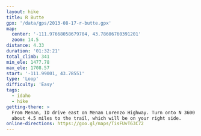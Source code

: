 ```yaml
---
layout: hike
title: R Butte
gpx: '/data/gps/2013-08-17-r-butte.gpx'
map:
  center: '-111.97668058679704, 43.78606760391201'
  zoom: 14.5
distance: 4.33
duration: '01:32:21'
total_climb: 341
min_ele: 1477.78
max_ele: 1708.57
start: '-111.99001, 43.78551'
type: 'Loop'
difficulty: 'Easy'
tags:
  - idaho
  - hike
getting-there: >
  From Menan, ID drive east on Menan Lorenzo Highway. Turn onto N 3600 E and follow this road for
  about 4.5 miles to the trail, which will be on your right side.
online-directions: https://goo.gl/maps/TisFUvT63C72
---
```

